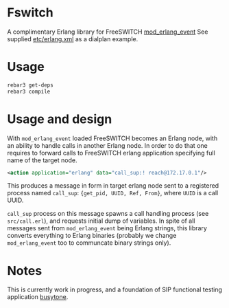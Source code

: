 Fswitch
=======

A complimentary Erlang library for FreeSWITCH [mod_erlang_event](https://freeswitch.org/confluence/display/FREESWITCH/mod_erlang_event)
See supplied [etc/erlang.xml](etc/erlang.xml) as a dialplan example.

Usage
=====

```sh
rebar3 get-deps
rebar3 compile
```

Usage and design
================

With `mod_erlang_event` loaded FreeSWITCH becomes an Erlang node, with an ability to handle calls in another Erlang node.
In order to do that one requires to forward calls to FreeSWITCH erlang application specifying full name of the target node.
```xml
<action application="erlang" data="call_sup:! reach@172.17.0.1"/>
```
This produces a message in form in target erlang node sent to a registered process named `call_sup`: `{get_pid, UUID, Ref, From}`,
where `UUID` is a call UUID.

`call_sup` process on this message spawns a call handling process (see `src/call.erl`), and requests initial dump of variables.
In spite of all messages sent from `mod_erlang_event` being Erlang strings, this library converts everything to Erlang binaries
(probably we change `mod_erlang_event` too to communcate binary strings only).

Notes
=====

This is currently work in progress, and a foundation of SIP functional testing application [busytone](https://github.com/jamhed/busytone).
